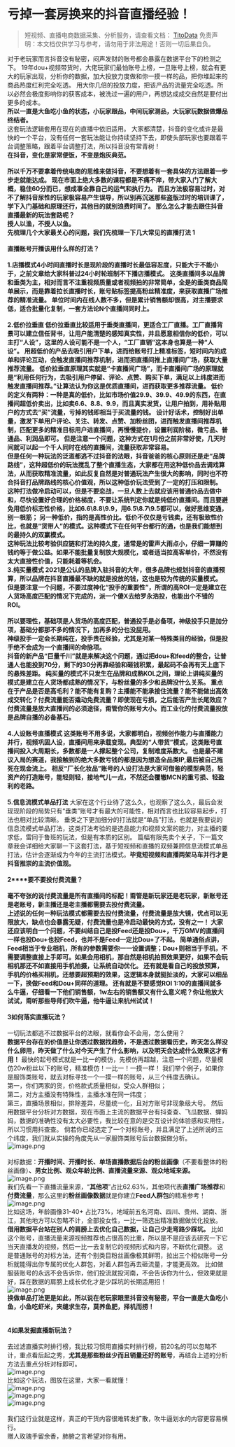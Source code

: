 # 亏掉一套房换来的抖音直播经验！


>
> 短视频、直播电商数据采集、分析服务，请查看文档： [TitoData](https://www.titodata.com?from=douyinarticle)
> 免责声明：本文档仅供学习与参考，请勿用于非法用途！否则一切后果自负。
> 

对于老玩家而言抖音没有秘密，闷声发财的账号都会暴露在数据平台下的检测之下。 19年dou+视频带货时，大佬玩家们最怕账号上榜，一旦账号上榜，就会有更大的玩家出现，分析你的数据，加大投放力度做和你一摸一样的品，把你堆起来的商品热度红利完全吃透。 用大你几倍的投放力度，把该产品的流量完全吃透。所以必然会极度影响你的获客成本，被洗过一遍的用户，再想达成成交自然是要付出更多的成本。 <br >**所以一直是大鱼吃小鱼的状态，小玩家跟品，中间玩家测品，大玩家玩数据做爆品终结者。**<br >这套玩法逻辑套用在现在的直播中依旧适用。 大家都清楚，抖音的变化或许是最快的一个平台，没有任何一套玩法能让你持续坚持下去，即使头部玩家也要跟着平台调整策略，跟着平台调整打法，所以抖音没有常青树！<br >**在抖音，变化是家常便饭，不变是炮灰典范。**<br >**<br >所以千万不要拿着传统电商的思维来做抖音，不要想着有一套具体的方法跟着一步步走就能达成。 现在市面上绝大多数的课程都是不痛不痒，带大家入门了解大概，稳住60分而已，想成事全靠自己的运气和执行力。 而且方法极容易过时，对不了解抖音尿性的玩家极容易产生误导，所以别再沉迷那些盗版过时的培训课了，学下入门基础和原理还行，其他目的就别浪费时间了。 那么怎么才能去跟住抖音直播最新的玩法套路呢？<br >**授人以渔，不授人以鱼。**<br >先梳理几个大家最关心的问题，我们先梳理一下几大常见的直播打法 **1**<br >**<br >**直播账号开播该用什么样的打法？**<br >
<br >**1.店播模式******4小时间直播时长是现阶段的直播时长最低容忍度，**只能大于不能小于，之前文章给大家科普过24小时轮班制不下播店播模式。 这类直播间多以品牌和垂类为主，相对而言不注重视频质量或者视频拍的非常简单，全是的垂类商品简单展示，而是靠着拉长直播时长，账号贴标签提高粉丝精准度，来获取直播广场推荐的精准流量。 单位时间内在线人数不多，但是累计销售额却很高，对主播要求低，适合批量化复制，一套方法论N个直播间同时上。 <br >**<br >**2.低价拉垂直** 低价拉垂直比较适用于垂类直播间，更适合工厂直播。工厂直播背景可以建立信任背书，让用户能清楚的感知真实性，并且愿意相信你的低价，可以主打“人设”，这里的人设可能不是一个人，“工厂直销”这本身也算是一种“人设”。 用超低价的产品去吸引用户下单，进而给账号打上精准标签，短时间内的成单和评论互动，会触发直播间推荐机制，进而把直播间推上直播间广场，获取大量推荐流量。 低价拉垂直原理其实就是“卡直播间广场”，而卡直播间广场的原理就是“**利用任何行为，去吸引用户停留、评论、点赞、购买下单，满足以上纬度进而触发直播间推荐。**”让算法认为你这是优质直播间，进而获取更多推荐流量。 低价的定义有两种：一种是真的低价，比如市场价值29.9、39.9、49.9的东西，在直播间超低价卖出，比如卖6.6、8.8、9.9，而且真实发货，让用户拍到，用补贴用户的方式去“买”流量，亏掉的钱即相当于买流量的钱。 设计好话术，控制好出单量，激发下单用户评论、关注、转发、点赞、加粉丝团，进而触发直播间推荐机制，匹配更多的精准目标用户进直播间，再慢慢提价，设置利润阶梯，微亏品、普通品、利润品即可。 但是注意一个问题，这种方式在1月份之前非常好使，几天时间就可以起一个千人同时在线的直播间，流量获取非常容易。<br >但是任何一种玩法的泛滥都逃不过抖音的法眼，抖音爸爸的核心原则还是走“品牌路线”，这种超低价的玩法搅乱了整个直播生态，大家都在用这种低价品去调戏算法，从而获取精准流量，如此反复自然是对普通玩法产生很大的影响，同时也不符合抖音打品牌路线的核心价值观，所以这种低价玩法受到了一定的打压和限制。 这种打法做冷启动可以，但是不要恋战，一旦人数上去就应该用普通价品去做中和，尽快设置好合理的价格梯度，不要让系统判定你就是纯低价直播间。而且要避免用低价标志性价格，比如6.6\8.8\9.9，用6.5\8.7\9.5都可以，做好思维变通，别一根筋； 另一种低价，指的是高性价比。低价不仅仅是亏钱卖，还有极致性价比，也就是“货带人”的模式。这种模式下在任何平台都行的通，也是我们能想到的最持久的双赢模式。<br >这种玩法比较考验供应链和打法的持久度，通常是的雷声大雨点小，仔细一算赚的钱约等于做公益。如果不能批量复制放大规模化，或者适当拉高客单价，不然没有太大直接性价值，只能耗着等机会。<br >**3.纯买量模式** 2021是公认的品牌入驻抖音的大年，很多品牌也规划抖音的直播预算，所以品牌在抖音直播最不缺的就是投放的钱，这也是较为传统的买量模式。 但是要注意一个问题，**不要过度神化“投手的重要性”**，所谓的高ROI一定是建立在人货场高度匹配的情况下完成的，派一个傻X去给罗永浩投，也能出个不错的ROI。<br >
<br >**所以要理性，基础项是人货场的高度匹配，普通投手是必备项，神级投手只是加分项，基础分都那不多的情况下，加再多的分也没屁用。**<br >神级投手一定会长期纯在，投手贵在经验，尤其是对某一特殊类目的经验，但是投手绝不会成为一个直播间的命脉项。<br >抖音的新产品“巨量千川”就是来解决这个问题，通过把dou+和feed的整合，让普通人也能投到70分，剩下的30分再靠经验和砸钱积累，最起码不会再有天上底下的悬殊差距。 纯买量的模式不只发生在品牌和成熟KOL之间，理论上讲纯买量的模式是建立在人货场都成熟的情况下，与粉丝量的多少和品牌没什么关系。 重点在于产品是否是高毛利？能不能有复购？主播能不能承接住流量？能不能做出高效成交转化？付费流量能否撬动免费流量？即使现在亏损，之后能否产生长尾效应？ **付费流量是放大直播间的必须途径，甭管你的账号大小。而工业化的付费流量投放是品牌自播的必备基石。**<br >**<br >**4.人设账号直播模式** 这类账号不用多说，大家都明白，视频创作能力与直播能力并行，视频巩固人设，直播间用来承载变现。典型的“人带货”模式，这类账号直播间投入大周期长，多数都是一人撑起整个公司，复制难度系数大。 也是最不建议入局的赛道，我接触到的绝大多数亏钱的都是因为想造全品类IP,最后被自己拖死在现金流上。 相反“厂长化妆品”账号的人设打法是大家可借鉴的模型典范，轻资产的打造账号，能轻则轻，接地气儿一点，不然还会覆辙MCN的重亏损、轻盈利的老路。 <br >**<br >**5.信息流模式单品打法** 大家在这个行业待了这么久，也观察了这么久，最后会发现现阶段的局势只有“垂类”账号才有最大的可能性，相对而言也比较容易起步，打法也相对比较清晰。 垂类之下更加细分的打法就是“单品”打法，也就是我要说的信息流模式单品打法，这类打法考验的是选品能力和视频文案的能力，对主播的要求低，雷同于鲁班的玩法，但是有本质的区别。 篇幅有限先卖个关子，下一篇文章我会详细给大家聊一下这套打法，基于短视频和直播的双频兼顾信息流模式单品打法，估计会逐渐成为今年的主流打法模式。**毕竟短视频和直播两架马车并行才是抖音推崇的主流价值观。**<br >**<br >**2****要不要投付费流量？**<br >
<br >毫不夸张的说付费流量是所有直播间的标配！甭管是新玩家还是老玩家，新账号还是老账号，新主播还是老主播都需要去投付费流量。<br >上述说的任何一种玩法模式都需要去投付费流量，付费流量是放大镜，优点可以无限放大，缺点也会暴露无疑，付费流量也是冷启动最快的方式，没有之一！ 大家还应该明白一个问题，不要纠结自己是投Feed还是投Dou+，千万GMV的直播间一样也投Dou+也投Feed，也并不是Feed一定比Dou+了不起。 简单通俗点讲，Feed相当于专业相机，所有的参数需要你一一设置调整；Dou+则相当于手机，不需要调整直接上手即可。如果会用相机，那自然是相机拍照效果更好，如果不会玩相机那还不如直接用手机拍摄，让系统自动优化。 还有就是看自己的投放预算，手机的价格买相机，还想要超预期的效果，这逻辑本身就挺扯淡的，大家可以细品一下，换做Feed和Dou+同样的道理。 还有就是不要感觉ROI 1:10的直播间就多么牛逼，仔细看一下他们销售额，1w左右的销售额又有什么意义呢？你让他放大试试，甭听那些导师们吹牛逼，**他牛逼让来杭州试试！**<br >**<br >**3如何落实直播玩法？**<br >
<br >一切玩法都逃不过数据平台的法眼，就看你会不会用，怎么使用？<br >**数据平台存在的价值是让你透过数据找趋势，不是透过数据看历史，昨天怎么样没什么卵用，昨天做了什么对今天产生了什么影响，以及明天会达成什么效果这才有用！** 最快的起号模式就是一比一的模仿，先模仿再超越，注意一个问题，尽量模仿20w粉丝以下的账号，精准模仿！一比一！一摸一样！ 我们举个例子，如果你是服饰类账号，就去对标寻找一个一摸一样的账号，从三个纬度去确认。<br >第一，你们两家的货，价格款式质量相似，受众人群相似；<br >第二，对方主播没有特殊性，主播水准在同一纬度；<br >第三，直播场景相似，排除差异，尽量统一化，且对方账号非现象级大号。 然后用数据平台分析对方数据，现在市面上主流的数据平台有抖查查、飞瓜数据、蝉妈妈，数据的准确性没有太大必要性，我比较在意的是交互设计的体验感和实用性，所以习惯用抖查查。 倘若你已经选定了一个对标账号，并且满足了上述所说的三个纬度，我们就从实操的角度先从一家服饰类账号后台数据做分析。<br >![image.png](https://cdn.nlark.com/yuque/0/2021/png/97322/1613353097856-1b46aa86-e49e-4438-9e56-7693d7fad882.png#align=left&display=inline&height=340&margin=%5Bobject%20Object%5D&name=image.png&originHeight=679&originWidth=1080&size=180604&status=done&style=none&width=540)<br >
<br >对标数据：**开播时间、开播时长、单场直播数据后台的粉丝画像**（不要看整体的粉丝画像）**、男女比例、观众年龄比例、直播流量来源、观众地域来源。**<br >![image.png](https://cdn.nlark.com/yuque/0/2021/png/97322/1613353106747-ae690b92-6be8-4a69-a547-d49a22f1f86c.png#align=left&display=inline&height=277&margin=%5Bobject%20Object%5D&name=image.png&originHeight=553&originWidth=1080&size=194692&status=done&style=none&width=540)<br >我们先看一下直播流量来源，“**其他项**”占比62.63%，其他项代表**直播广场推荐**和**付费流量**，那么这里的**粉丝画像数据**就是你建立**Feed人群包**的精准参考！<br >![image.png](https://cdn.nlark.com/yuque/0/2021/png/97322/1613353113761-0b27c064-0234-4485-853e-536f1502ba9d.png#align=left&display=inline&height=309&margin=%5Bobject%20Object%5D&name=image.png&originHeight=618&originWidth=1040&size=81389&status=done&style=none&width=520)<br >比如这场，年龄画像31-40+ 占比73%，地域前五名河南、四川、贵州、湖南、浙江，其他地方可以忽略不计，全部投女性，一比一筛选出精准数据做优化投放。<br >**借用数据平台站在别人的肩膀上去优化自己数据，让自己少走弯路少踩坑。** 比如这个账号，直播流量来源视频推荐也占很高的比重，所以是不是应该去研究一下它当天直播发的视频，然后一比一去复制它的视频形式和内容，不断优化调整。 这是普通账号的对标方法，还有个别类目粉丝画像极其鲜明，拉出三个相似账号一分析就能得出你专属的优化人群包，对着人群包再去砸流量，才能更高效。 比如做服装账号的永远不会告诉你，他们投流就投河南，不会告诉你为什么，但效果就是好，踩在数据的肩膀上成长优化才是少踩坑的长期适用招！<br >![image.png](https://cdn.nlark.com/yuque/0/2021/png/97322/1613353122631-0bddc8b2-cf38-4a14-9377-8f933938c209.png#align=left&display=inline&height=288&margin=%5Bobject%20Object%5D&name=image.png&originHeight=575&originWidth=1080&size=155638&status=done&style=none&width=540)<br >**换做单品打法更是如此，所以说在老玩家眼里抖音没有秘密，平台一直是大鱼吃小鱼，小鱼吃虾米，夹缝求生存，莫养鱼肥，择机而捞！<br >**<br >**<br >**4如果发掘直播新玩法？**<br >**<br >去过滤直播实时排行榜，我比较习惯用直播实时排行榜，前20名的可以忽略不计，重点看后起之秀，**尤其是那些粉丝少而且销量还好的账号**，再结合上述的分析方法去重点分析对标即可。<br >![image.png](https://cdn.nlark.com/yuque/0/2021/png/97322/1613353135509-b06319c7-38ac-408f-bbec-8e9a4501274d.png#align=left&display=inline&height=300&margin=%5Bobject%20Object%5D&name=image.png&originHeight=599&originWidth=1080&size=293047&status=done&style=none&width=540)<br >比如这个玩法，图放在这里，大家一看就懂！<br >![image.png](https://cdn.nlark.com/yuque/0/2021/png/97322/1613353143537-de9d62bb-a170-4812-b740-1668a0eaea56.png#align=left&display=inline&height=88&margin=%5Bobject%20Object%5D&name=image.png&originHeight=175&originWidth=1080&size=43422&status=done&style=none&width=540)<br >![image.png](https://cdn.nlark.com/yuque/0/2021/png/97322/1613353155581-6f35decf-7282-4569-8a52-dba095f43473.png#align=left&display=inline&height=195&margin=%5Bobject%20Object%5D&name=image.png&originHeight=389&originWidth=1080&size=146057&status=done&style=none&width=540)<br >![image.png](https://cdn.nlark.com/yuque/0/2021/png/97322/1613353162752-caf24261-b1bb-4af5-a3e2-7251f6942e04.png#align=left&display=inline&height=326&margin=%5Bobject%20Object%5D&name=image.png&originHeight=651&originWidth=1080&size=366126&status=done&style=none&width=540)<br >
<br >我们这行业就是这样，真正的干货内容很难转发扩散，吹牛逼划水的内容更容易横行。<br >赠人玫瑰手留余香，肺腑之言希望对你有用。
